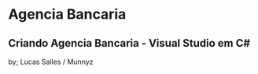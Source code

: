 # Agencia Bancaria

Criando Agencia Bancaria - Visual Studio em C#
--------------

by; Lucas Salles / Munnyz
